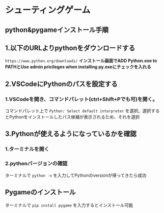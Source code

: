# シューティングゲーム

## python&pygameインストール手順
## 1.以下のURLよりpythonをダウンロードする
`https://www.python.org/downloads/`
**インストール画面でADD Python.exe to PATHとUse admin pricileges when installing py.exeにチェックを入れる**
## 2.VSCodeにPythonのパスを設定する
### 1.VSCodeを開き、コマンドパレット(ctrl+Shift+Pでも可)を開く。
コマンドパレット上で
`Python: Select default interpreter`
を選択。選択するとPythonをインストールしたパス候補が表示されるため、それを選択
## 3.Pythonが使えるようになっているかを確認
### 1.ターミナルを開く
### 2.pythonバージョンの確認
ターミナルで
`python -v`
を入力してPythonのversionが帰ってきたら成功

## Pygameのインストール
ターミナルで
`pip install pygame`
を入力するとインストール可能
